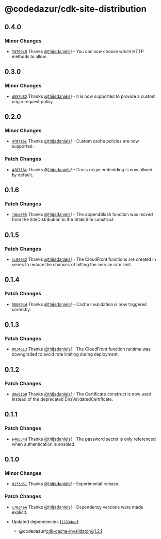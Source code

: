 # @codedazur/cdk-site-distribution

## 0.4.0

### Minor Changes

- [`7d709c8`](https://github.com/codedazur/toolkit/commit/7d709c8be6ea8b0573443e9cc138d7b909412a30) Thanks [@thijsdaniels](https://github.com/thijsdaniels)! - You can now choose which HTTP methods to allow.

## 0.3.0

### Minor Changes

- [`d557d82`](https://github.com/codedazur/toolkit/commit/d557d822ffe8e42b0907f1d4e1a2b243f3430674) Thanks [@thijsdaniels](https://github.com/thijsdaniels)! - It is now supported to provide a custom origin request policy.

## 0.2.0

### Minor Changes

- [`4f8716c`](https://github.com/codedazur/toolkit/commit/4f8716c534265493e708ede8239bd47d38ff83a4) Thanks [@thijsdaniels](https://github.com/thijsdaniels)! - Custom cache policies are now supported.

### Patch Changes

- [`4f8716c`](https://github.com/codedazur/toolkit/commit/4f8716c534265493e708ede8239bd47d38ff83a4) Thanks [@thijsdaniels](https://github.com/thijsdaniels)! - Cross origin embedding is now allwed by default.

## 0.1.6

### Patch Changes

- [`fdbd655`](https://github.com/codedazur/toolkit/commit/fdbd65536edc88074817e9256f99f30a5e1c3680) Thanks [@thijsdaniels](https://github.com/thijsdaniels)! - The appendSlash function was moved from the SiteDistribution to the StaticSite construct.

## 0.1.5

### Patch Changes

- [`1c02632`](https://github.com/codedazur/toolkit/commit/1c026324d77c3ebeb81f9722a41a88cf8947d2c0) Thanks [@thijsdaniels](https://github.com/thijsdaniels)! - The CloudFront functions are created in series to reduce the chances of hitting the service rate limit.

## 0.1.4

### Patch Changes

- [`58b894d`](https://github.com/codedazur/toolkit/commit/58b894d62bfd01f852233a95b75ffa538a5bc7f1) Thanks [@thijsdaniels](https://github.com/thijsdaniels)! - Cache invalidation is now triggered correctly.

## 0.1.3

### Patch Changes

- [`0034613`](https://github.com/codedazur/toolkit/commit/0034613fbf086d5e634a9a09d4273025b9a647aa) Thanks [@thijsdaniels](https://github.com/thijsdaniels)! - The CloudFront function runtime was downgraded to avoid rate limiting during deployment.

## 0.1.2

### Patch Changes

- [`d9e51b0`](https://github.com/codedazur/toolkit/commit/d9e51b0e2fb36d64c641ae341124b0fb2bd298df) Thanks [@thijsdaniels](https://github.com/thijsdaniels)! - The Certificate construct is now used instead of the deprecated DnsValidatedCertificate.

## 0.1.1

### Patch Changes

- [`640554d`](https://github.com/codedazur/toolkit/commit/640554d76addc0da87c05d416d6e2af7448d816b) Thanks [@thijsdaniels](https://github.com/thijsdaniels)! - The password secret is only referenced when authentication is enabled.

## 0.1.0

### Minor Changes

- [`d1f3d51`](https://github.com/codedazur/toolkit/commit/d1f3d512d31d659ffdc115147d9631057fe8d073) Thanks [@thijsdaniels](https://github.com/thijsdaniels)! - Experimental release.

### Patch Changes

- [`17034ee`](https://github.com/codedazur/toolkit/commit/17034ee5fcbc026fc779a12130572d515d2b8298) Thanks [@thijsdaniels](https://github.com/thijsdaniels)! - Dependency versions were made explicit.

- Updated dependencies [[`17034ee`](https://github.com/codedazur/toolkit/commit/17034ee5fcbc026fc779a12130572d515d2b8298)]:
  - @codedazur/cdk-cache-invalidator@1.2.1
